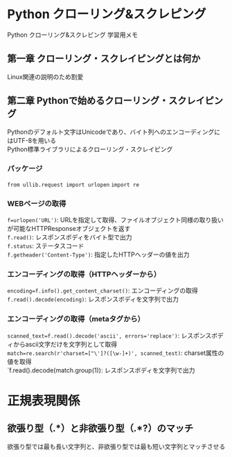 # Python クローリング&スクレピング
Python クローリング&スクレピング 学習用メモ  

## 第一章 クローリング・スクレイピングとは何か  
Linux関連の説明のため割愛  

## 第二章 Pythonで始めるクローリング・スクレイピング  
Pythonのデフォルト文字はUnicodeであり、バイト列へのエンコーディングにはUTF-8を用いる  
Python標準ライブラリによるクローリング・スクレイピング  
### パッケージ  
`from ullib.request import urlopen`
`import re`  
### WEBページの取得  
`f=urlopen('URL')`: URLを指定して取得、ファイルオブジェクト同様の取り扱いが可能なHTTPResponseオブジェクトを返す  
`f.read()`: レスポンスボディをバイト型で出力  
`f.status`: ステータスコード  
`f.getheader('Content-Type')`: 指定したHTTPヘッダーの値を出力  
### エンコーディングの取得（HTTPヘッダーから）  
`encoding=f.info().get_content_charset()`: エンコーディングの取得  
`f.read().decode(encoding)`: レスポンスボディを文字列で出力  
### エンコーディングの取得（metaタグから）  
`scanned_text=f.read().decode('ascii', errors='replace')`: レスポンスボディからascii文字だけを文字列として取得  
`match=re.search(r'charset=["\']?([\w-]+)', scanned_test)`: charset属性の値を取得  
`f.read().decode(match.group(1)): レスポンスボディを文字列で出力  

# 正規表現関係  
## 欲張り型（.\*）と非欲張り型（.\*?）のマッチ  
欲張り型では最も長い文字列と、非欲張り型では最も短い文字列とマッチさせる  


